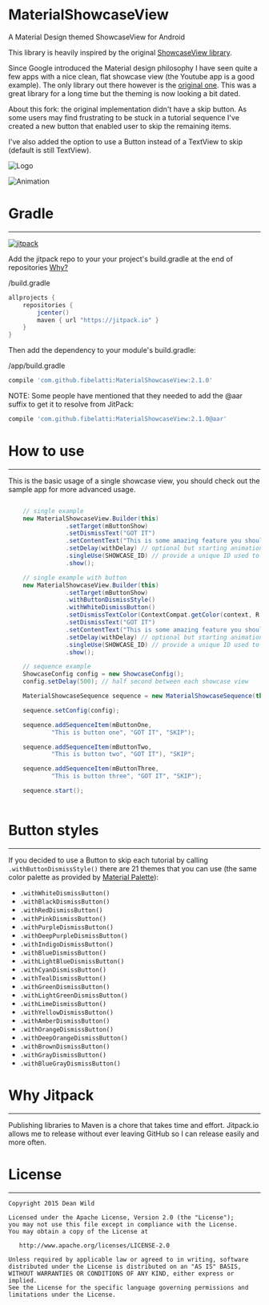 # MaterialShowcaseView
A Material Design themed ShowcaseView for Android

This library is heavily inspired by the original [ShowcaseView library][1].

Since Google introduced the Material design philosophy I have seen quite a few apps with a nice clean, flat showcase view (the Youtube app is a good example). The only library out there however is the [original one][1]. This was a great library for a long time but the theming is now looking a bit dated.

About this fork: the original implementation didn't have a skip button. As some users may find frustrating to be stuck in a tutorial sequence I've created a new button that enabled user to skip the remaining items.

I've also added the option to use a Button instead of a TextView to skip (default is still TextView). 

![Logo](http://i.imgur.com/QIMYRJh.png)

![Animation][2]

# Gradle
--------

[![jitpack][4]][5]

Add the jitpack repo to your your project's build.gradle at the end of repositories [Why?](#why-jitpack)

/build.gradle
```groovy
allprojects {
	repositories {
		jcenter()
		maven { url "https://jitpack.io" }
	}
}
```

Then add the dependency to your module's build.gradle:

/app/build.gradle
```groovy
compile 'com.github.fibelatti:MaterialShowcaseView:2.1.0'
```

NOTE: Some people have mentioned that they needed to add the @aar suffix to get it to resolve from JitPack:
```groovy
compile 'com.github.fibelatti:MaterialShowcaseView:2.1.0@aar'
```

# How to use
--------
This is the basic usage of a single showcase view, you should check out the sample app for more advanced usage.

```java

	// single example
	new MaterialShowcaseView.Builder(this)
                .setTarget(mButtonShow)
                .setDismissText("GOT IT")
                .setContentText("This is some amazing feature you should know about")
                .setDelay(withDelay) // optional but starting animations immediately in onCreate can make them choppy
                .singleUse(SHOWCASE_ID) // provide a unique ID used to ensure it is only shown once
                .show();

    // single example with button
    new MaterialShowcaseView.Builder(this)
                .setTarget(mButtonShow)
                .withButtonDismissStyle()
                .withWhiteDismissButton()
                .setDismissTextColor(ContextCompat.getColor(context, R.color.colorPrimary))
                .setDismissText("GOT IT")
                .setContentText("This is some amazing feature you should know about")
                .setDelay(withDelay) // optional but starting animations immediately in onCreate can make them choppy
                .singleUse(SHOWCASE_ID) // provide a unique ID used to ensure it is only shown once
                .show();

	// sequence example            
	ShowcaseConfig config = new ShowcaseConfig();
    config.setDelay(500); // half second between each showcase view

    MaterialShowcaseSequence sequence = new MaterialShowcaseSequence(this, SHOWCASE_ID);

    sequence.setConfig(config);

    sequence.addSequenceItem(mButtonOne,
            "This is button one", "GOT IT", "SKIP");

    sequence.addSequenceItem(mButtonTwo,
            "This is button two", "GOT IT"), "SKIP";

    sequence.addSequenceItem(mButtonThree,
            "This is button three", "GOT IT", "SKIP");

    sequence.start();
                
```

# Button styles
--------

If you decided to use a Button to skip each tutorial by calling `.withButtonDismissStyle()` there are 21 themes that you can use (the same color palette as provided by [Material Palette](https://www.materialpalette.com/)):

- `.withWhiteDismissButton()`
- `.withBlackDismissButton()`
- `.withRedDismissButton()`
- `.withPinkDismissButton()`
- `.withPurpleDismissButton()`
- `.withDeepPurpleDismissButton()`
- `.withIndigoDismissButton()`
- `.withBlueDismissButton()`
- `.withLightBlueDismissButton()`
- `.withCyanDismissButton()`
- `.withTealDismissButton()`
- `.withGreenDismissButton()`
- `.withLightGreenDismissButton()`
- `.withLimeDismissButton()`
- `.withYellowDismissButton()`
- `.withAmberDismissButton()`
- `.withOrangeDismissButton()`
- `.withDeepOrangeDismissButton()`
- `.withBrownDismissButton()`
- `.withGrayDismissButton()`
- `.withBlueGrayDismissButton()`

# Why Jitpack
------------
Publishing libraries to Maven is a chore that takes time and effort. Jitpack.io allows me to release without ever leaving GitHub so I can release easily and more often.

# License
-------

    Copyright 2015 Dean Wild

    Licensed under the Apache License, Version 2.0 (the "License");
    you may not use this file except in compliance with the License.
    You may obtain a copy of the License at

       http://www.apache.org/licenses/LICENSE-2.0

    Unless required by applicable law or agreed to in writing, software
    distributed under the License is distributed on an "AS IS" BASIS,
    WITHOUT WARRANTIES OR CONDITIONS OF ANY KIND, either express or implied.
    See the License for the specific language governing permissions and
    limitations under the License.


[1]: https://github.com/amlcurran/ShowcaseView
[2]: http://i.imgur.com/rFHENgz.gif
[3]: https://code.google.com/p/android-flowtextview/
[4]: https://jitpack.io/v/fibelatti/MaterialShowcaseView.svg
[5]: https://jitpack.io/#fibelatti/MaterialShowcaseView
